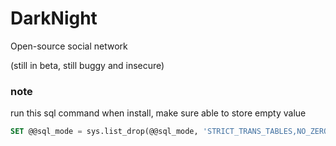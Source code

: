 # DarkNight
Open-source social network

(still in beta, still buggy and insecure)


### note
run this sql command when install, make sure able to store empty value
```sql
SET @@sql_mode = sys.list_drop(@@sql_mode, 'STRICT_TRANS_TABLES,NO_ZERO_IN_DATE,NO_ZERO_DATE,ERROR_FOR_DIVISION_BY_ZERO');
```
